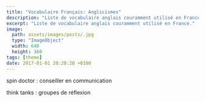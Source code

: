 ```yaml
---
title: "Vocabulaire Français: Anglicismes"
description: "Liste de vocabulaire anglais couramment utilisé en France."
excerpt: "Liste de vocabulaire anglais couramment utilisé en France."
image:
  path: assets/images/posts/.jpg
  type: "ImageObject"
  width: 640
  height: 360
tags: [theme]
date: 2017-01-01 20:20:20 +0100
---
```


spin doctor
: conseiller en communication

think tanks
: groupes de réflexion

